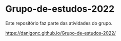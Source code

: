 # Grupo-de-estudos-2022
Este repositório faz parte das atividades do grupo.

https://danigonc.github.io/Grupo-de-estudos-2022/
